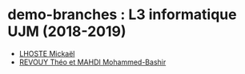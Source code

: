 # demo-branches : L3 informatique UJM (2018-2019)

* [LHOSTE Mickaël](students/mlhoste.md "Mickaël LHOSTE, mlhoste pour les intimes...")
* [REVOUY Théo et MAHDI Mohammed-Bashir](students/revouy_mahdi.md "Mickaël LHOSTE, mlhoste pour les intimes...")
